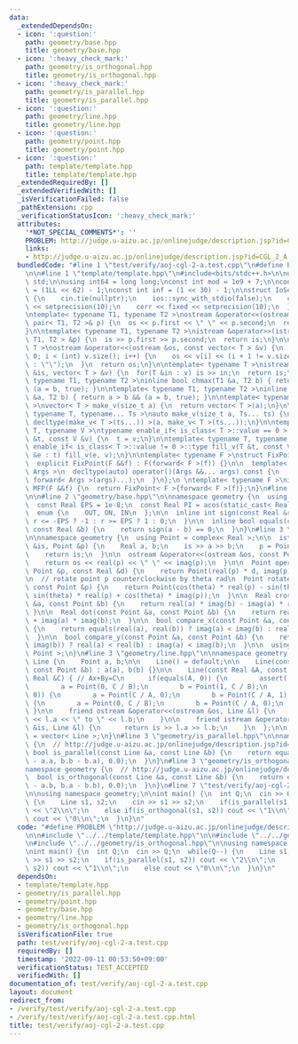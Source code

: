 ```yaml
---
data:
  _extendedDependsOn:
  - icon: ':question:'
    path: geometry/base.hpp
    title: geometry/base.hpp
  - icon: ':heavy_check_mark:'
    path: geometry/is_orthogonal.hpp
    title: geometry/is_orthogonal.hpp
  - icon: ':heavy_check_mark:'
    path: geometry/is_parallel.hpp
    title: geometry/is_parallel.hpp
  - icon: ':question:'
    path: geometry/line.hpp
    title: geometry/line.hpp
  - icon: ':question:'
    path: geometry/point.hpp
    title: geometry/point.hpp
  - icon: ':question:'
    path: template/template.hpp
    title: template/template.hpp
  _extendedRequiredBy: []
  _extendedVerifiedWith: []
  _isVerificationFailed: false
  _pathExtension: cpp
  _verificationStatusIcon: ':heavy_check_mark:'
  attributes:
    '*NOT_SPECIAL_COMMENTS*': ''
    PROBLEM: http://judge.u-aizu.ac.jp/onlinejudge/description.jsp?id=CGL_2_A
    links:
    - http://judge.u-aizu.ac.jp/onlinejudge/description.jsp?id=CGL_2_A
  bundledCode: "#line 1 \"test/verify/aoj-cgl-2-a.test.cpp\"\n#define PROBLEM \"http://judge.u-aizu.ac.jp/onlinejudge/description.jsp?id=CGL_2_A\"\
    \n\n#line 1 \"template/template.hpp\"\n#include<bits/stdc++.h>\n\nusing namespace\
    \ std;\n\nusing int64 = long long;\nconst int mod = 1e9 + 7;\n\nconst int64 infll\
    \ = (1LL << 62) - 1;\nconst int inf = (1 << 30) - 1;\n\nstruct IoSetup {\n  IoSetup()\
    \ {\n    cin.tie(nullptr);\n    ios::sync_with_stdio(false);\n    cout << fixed\
    \ << setprecision(10);\n    cerr << fixed << setprecision(10);\n  }\n} iosetup;\n\
    \ntemplate< typename T1, typename T2 >\nostream &operator<<(ostream &os, const\
    \ pair< T1, T2 >& p) {\n  os << p.first << \" \" << p.second;\n  return os;\n\
    }\n\ntemplate< typename T1, typename T2 >\nistream &operator>>(istream &is, pair<\
    \ T1, T2 > &p) {\n  is >> p.first >> p.second;\n  return is;\n}\n\ntemplate< typename\
    \ T >\nostream &operator<<(ostream &os, const vector< T > &v) {\n  for(int i =\
    \ 0; i < (int) v.size(); i++) {\n    os << v[i] << (i + 1 != v.size() ? \" \"\
    \ : \"\");\n  }\n  return os;\n}\n\ntemplate< typename T >\nistream &operator>>(istream\
    \ &is, vector< T > &v) {\n  for(T &in : v) is >> in;\n  return is;\n}\n\ntemplate<\
    \ typename T1, typename T2 >\ninline bool chmax(T1 &a, T2 b) { return a < b &&\
    \ (a = b, true); }\n\ntemplate< typename T1, typename T2 >\ninline bool chmin(T1\
    \ &a, T2 b) { return a > b && (a = b, true); }\n\ntemplate< typename T = int64\
    \ >\nvector< T > make_v(size_t a) {\n  return vector< T >(a);\n}\n\ntemplate<\
    \ typename T, typename... Ts >\nauto make_v(size_t a, Ts... ts) {\n  return vector<\
    \ decltype(make_v< T >(ts...)) >(a, make_v< T >(ts...));\n}\n\ntemplate< typename\
    \ T, typename V >\ntypename enable_if< is_class< T >::value == 0 >::type fill_v(T\
    \ &t, const V &v) {\n  t = v;\n}\n\ntemplate< typename T, typename V >\ntypename\
    \ enable_if< is_class< T >::value != 0 >::type fill_v(T &t, const V &v) {\n  for(auto\
    \ &e : t) fill_v(e, v);\n}\n\ntemplate< typename F >\nstruct FixPoint : F {\n\
    \  explicit FixPoint(F &&f) : F(forward< F >(f)) {}\n\n  template< typename...\
    \ Args >\n  decltype(auto) operator()(Args &&... args) const {\n    return F::operator()(*this,\
    \ forward< Args >(args)...);\n  }\n};\n \ntemplate< typename F >\ninline decltype(auto)\
    \ MFP(F &&f) {\n  return FixPoint< F >{forward< F >(f)};\n}\n#line 4 \"test/verify/aoj-cgl-2-a.test.cpp\"\
    \n\n#line 2 \"geometry/base.hpp\"\n\nnamespace geometry {\n  using Real = double;\n\
    \  const Real EPS = 1e-8;\n  const Real PI = acos(static_cast< Real >(-1));\n\n\
    \  enum {\n    OUT, ON, IN\n  };\n\n  inline int sign(const Real &r) {\n    return\
    \ r <= -EPS ? -1 : r >= EPS ? 1 : 0;\n  }\n\n  inline bool equals(const Real &a,\
    \ const Real &b) {\n    return sign(a - b) == 0;\n  }\n}\n#line 3 \"geometry/point.hpp\"\
    \n\nnamespace geometry {\n  using Point = complex< Real >;\n\n  istream &operator>>(istream\
    \ &is, Point &p) {\n    Real a, b;\n    is >> a >> b;\n    p = Point(a, b);\n\
    \    return is;\n  }\n\n  ostream &operator<<(ostream &os, const Point &p) {\n\
    \    return os << real(p) << \" \" << imag(p);\n  }\n\n  Point operator*(const\
    \ Point &p, const Real &d) {\n    return Point(real(p) * d, imag(p) * d);\n  }\n\
    \n  // rotate point p counterclockwise by theta rad\n  Point rotate(Real theta,\
    \ const Point &p) {\n    return Point(cos(theta) * real(p) - sin(theta) * imag(p),\
    \ sin(theta) * real(p) + cos(theta) * imag(p));\n  }\n\n  Real cross(const Point\
    \ &a, const Point &b) {\n    return real(a) * imag(b) - imag(a) * real(b);\n \
    \ }\n\n  Real dot(const Point &a, const Point &b) {\n    return real(a) * real(b)\
    \ + imag(a) * imag(b);\n  }\n\n  bool compare_x(const Point &a, const Point &b)\
    \ {\n    return equals(real(a), real(b)) ? imag(a) < imag(b) : real(a) < real(b);\n\
    \  }\n\n  bool compare_y(const Point &a, const Point &b) {\n    return equals(imag(a),\
    \ imag(b)) ? real(a) < real(b) : imag(a) < imag(b);\n  }\n\n  using Points = vector<\
    \ Point >;\n}\n#line 3 \"geometry/line.hpp\"\n\nnamespace geometry {\n  struct\
    \ Line {\n    Point a, b;\n\n    Line() = default;\n\n    Line(const Point &a,\
    \ const Point &b) : a(a), b(b) {}\n\n    Line(const Real &A, const Real &B, const\
    \ Real &C) { // Ax+By=C\n      if(equals(A, 0)) {\n        assert(!equals(B, 0));\n\
    \        a = Point(0, C / B);\n        b = Point(1, C / B);\n      } else if(equals(B,\
    \ 0)) {\n        a = Point(C / A, 0);\n        b = Point(C / A, 1);\n      } else\
    \ {\n        a = Point(0, C / B);\n        b = Point(C / A, 0);\n      }\n   \
    \ }\n\n    friend ostream &operator<<(ostream &os, Line &l) {\n      return os\
    \ << l.a << \" to \" << l.b;\n    }\n\n    friend istream &operator>>(istream\
    \ &is, Line &l) {\n      return is >> l.a >> l.b;\n    }\n  };\n\n  using Lines\
    \ = vector< Line >;\n}\n#line 3 \"geometry/is_parallel.hpp\"\n\nnamespace geometry\
    \ {\n  // http://judge.u-aizu.ac.jp/onlinejudge/description.jsp?id=CGL_2_A\n \
    \ bool is_parallel(const Line &a, const Line &b) {\n    return equals(cross(a.b\
    \ - a.a, b.b - b.a), 0.0);\n  }\n}\n#line 3 \"geometry/is_orthogonal.hpp\"\n\n\
    namespace geometry {\n  // http://judge.u-aizu.ac.jp/onlinejudge/description.jsp?id=CGL_2_A\n\
    \  bool is_orthogonal(const Line &a, const Line &b) {\n    return equals(dot(a.a\
    \ - a.b, b.a - b.b), 0.0);\n  }\n}\n#line 7 \"test/verify/aoj-cgl-2-a.test.cpp\"\
    \n\nusing namespace geometry;\n\nint main() {\n  int Q;\n  cin >> Q;\n  while(Q--)\
    \ {\n    Line s1, s2;\n    cin >> s1 >> s2;\n    if(is_parallel(s1, s2)) cout\
    \ << \"2\\n\";\n    else if(is_orthogonal(s1, s2)) cout << \"1\\n\";\n    else\
    \ cout << \"0\\n\";\n  }\n}\n"
  code: "#define PROBLEM \"http://judge.u-aizu.ac.jp/onlinejudge/description.jsp?id=CGL_2_A\"\
    \n\n#include \"../../template/template.hpp\"\n\n#include \"../../geometry/is_parallel.hpp\"\
    \n#include \"../../geometry/is_orthogonal.hpp\"\n\nusing namespace geometry;\n\
    \nint main() {\n  int Q;\n  cin >> Q;\n  while(Q--) {\n    Line s1, s2;\n    cin\
    \ >> s1 >> s2;\n    if(is_parallel(s1, s2)) cout << \"2\\n\";\n    else if(is_orthogonal(s1,\
    \ s2)) cout << \"1\\n\";\n    else cout << \"0\\n\";\n  }\n}\n"
  dependsOn:
  - template/template.hpp
  - geometry/is_parallel.hpp
  - geometry/point.hpp
  - geometry/base.hpp
  - geometry/line.hpp
  - geometry/is_orthogonal.hpp
  isVerificationFile: true
  path: test/verify/aoj-cgl-2-a.test.cpp
  requiredBy: []
  timestamp: '2022-09-11 00:53:50+09:00'
  verificationStatus: TEST_ACCEPTED
  verifiedWith: []
documentation_of: test/verify/aoj-cgl-2-a.test.cpp
layout: document
redirect_from:
- /verify/test/verify/aoj-cgl-2-a.test.cpp
- /verify/test/verify/aoj-cgl-2-a.test.cpp.html
title: test/verify/aoj-cgl-2-a.test.cpp
---
```

